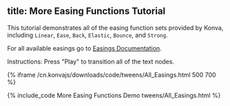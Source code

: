 title: More Easing Functions Tutorial
---

This tutorial demonstrates all of the easing function sets provided by Konva,
including `Linear`, `Ease`, `Back`, `Elastic`, `Bounce`, and `Strong`.

For all available easings go to [Easings Documentation](/cn.konvajs/api/Konva.Easing.html).

Instructions: Press "Play" to transition all of the text nodes.

{% iframe /cn.konvajs/downloads/code/tweens/All_Easings.html 500 700 %}

{% include_code More Easing Functions Demo tweens/All_Easings.html %}
